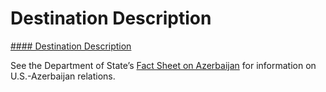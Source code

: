 # Destination Description

[#### Destination Description](javascript:void(0); "Destination Description")

See the Department of State’s [Fact Sheet on Azerbaijan](https://www.state.gov/countries-areas/azerbaijan/) for information on U.S.-Azerbaijan relations.
